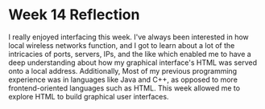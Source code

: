 # Week 14 Reflection

I really enjoyed interfacing this week. I've always been interested in how local wireless networks function, and I got to learn about a lot of the intricacies of ports, servers, IPs, and the like which enabled me to have a deep understanding about how my graphical interface's HTML was served onto a local address. Additionally, Most of my previous programming experience was in languages like Java and C++, as opposed to more frontend-oriented languages such as HTML. This week allowed me to explore HTML to build graphical user interfaces. 